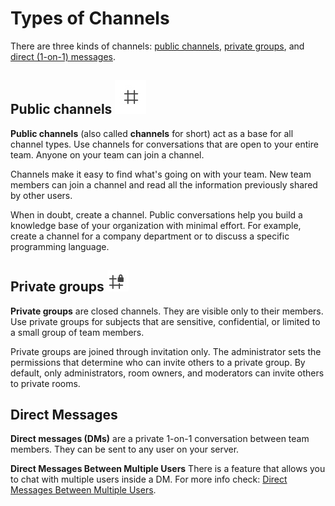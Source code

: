 # Types of Channels

There are three kinds of channels: [public channels](./#public-channels), [private groups](./#private-groups), and [direct \(1-on-1\) messages](./#direct-messages).

## Public channels ![](../../../.gitbook/assets/2021-04-24_02-19-38.jpg) 

**Public channels** \(also called **channels** for short\) act as a base for all channel types. Use channels for conversations that are open to your entire team. Anyone on your team can join a channel.

Channels make it easy to find what's going on with your team. New team members can join a channel and read all the information previously shared by other users.

When in doubt, create a channel. Public conversations help you build a knowledge base of your organization with minimal effort. For example, create a channel for a company department or to discuss a specific programming language.

## Private groups ![](../../../.gitbook/assets/2021-04-24_02-15-58%20%281%29.jpg) 

**Private groups** are closed channels. They are visible only to their members. Use private groups for subjects that are sensitive, confidential, or limited to a small group of team members.

Private groups are joined through invitation only. The administrator sets the permissions that determine who can invite others to a private group. By default, only administrators, room owners, and moderators can invite others to private rooms.

## Direct Messages

**Direct messages \(DMs\)** are a private 1-on-1 conversation between team members. They can be sent to any user on your server.

**Direct Messages Between Multiple Users** There is a feature that allows you to chat with multiple users inside a DM. For more info check: [Direct Messages Between Multiple Users](../direct-messages-between-multiple-users.md).

